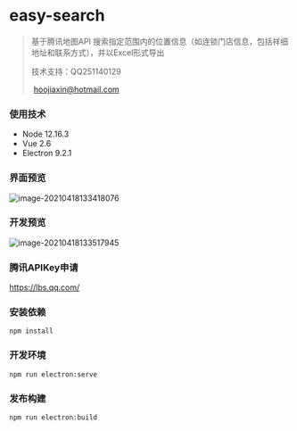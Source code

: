 # easy-search

> 基于腾讯地图API 搜索指定范围内的位置信息（如连锁门店信息，包括祥细地址和联系方式），并以Excel形式导出
>
> 技术支持：QQ251140129
>
> ​                  hoojiaxin@hotmail.com

### 使用技术

- Node 12.16.3
- Vue 2.6
- Electron 9.2.1

### 界面预览

![image-20210418133418076](http://static.giteasy.cn/mackdown/image-20210418133418076.png)

### 开发预览

![image-20210418133517945](http://static.giteasy.cn/mackdown/image-20210418133517945.png)



###  腾讯APIKey申请

https://lbs.qq.com/

### 安装依赖

```
npm install
```

### 开发环境
```
npm run electron:serve
```

### 发布构建
```
npm run electron:build
```







